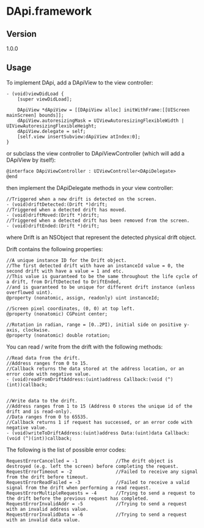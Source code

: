 # DApi.framework



## Version

1.0.0


## Usage

To implement DApi, add a DApiView to the view controller:
 
    - (void)viewDidLoad {
        [super viewDidLoad];

        DApiView *dApiView = [[DApiView alloc] initWithFrame:[[UIScreen mainScreen] bounds]];
        dApiView.autoresizingMask = UIViewAutoresizingFlexibleWidth | UIViewAutoresizingFlexibleHeight;
        dApiView.delegate = self;
        [self.view insertSubview:dApiView atIndex:0];
    }
    
or subclass the view controller to DApiViewController (which will add a DApiView by itself):

    @interface DApiViewController : UIViewController<DApiDelegate>
    @end

then implement the DApiDelegate methods in your view controller:

    //Triggered when a new drift is detected on the screen.
    - (void)driftDetected:(Drift *)drift;
    //Triggered when a detected drift has moved.
    - (void)driftMoved:(Drift *)drift;
    //Triggered when a detected drift has been removed from the screen.
    - (void)driftEnded:(Drift *)drift;

where Drift is an NSObject that represent the detected physical drift object.


Drift contains the following properties:

    //A unique instance ID for the Drift object.
    //The first detected drift with have an instanceId value = 0, the second drift with have a value = 1 and etc.
    //This value is guaranteed to be the same throughout the life cycle of a drift, from DriftDetected to DriftEnded,
    //and is guaranteed to be unique for different drift instance (unless overflowed uint).
    @property (nonatomic, assign, readonly) uint instanceId;

    //Screen pixel coordinates, (0, 0) at top left.
    @property (nonatomic) CGPoint center;
        
    //Rotation in radian, range = [0..2PI), initial side on positive y-axis, clockwise.
    @property (nonatomic) double rotation;


You can read / write from the drift with the following methods:

    //Read data from the drift.
    //Address ranges from 0 to 15.
    //Callback returns the data stored at the address location, or an error code with negative value.
    - (void)readFromDriftAddress:(uint)address Callback:(void (^)(int))callback;


    //Write data to the drift.
    //Address ranges from 1 to 15 (Address 0 stores the unique id of the drift and is read-only).
    //Data ranges from 0 to 65535.
    //Callback returns 1 if request has successed, or an error code with negative value.
    - (void)writeToDriftAddress:(uint)address Data:(uint)data Callback:(void (^)(int))callback;


The following is the list of possible error codes:
    
    RequestErrorCancelled = -1              //The drift object is destroyed (e.g. left the screen) before completing the request.
    RequestErrorTimeout = -2                //Failed to receive any signal from the drift before timeout.
    RequestErrorReadFailed = -3             //Failed to receive a valid signal from the drift when performing a read request.
    RequestErrorMultipleRequests = -4       //Trying to send a request to the drift before the previous request has completed.
    RequestErrorInvalidAddr = -5            //Trying to send a request with an invalid address value.
    RequestErrorInvalidData = -6            //Trying to send a request with an invalid data value.
